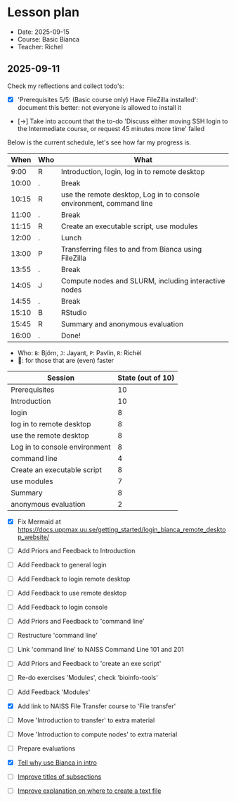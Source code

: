 # Lesson plan

- Date: 2025-09-15
- Course: Basic Bianca
- Teacher: Richel

## 2025-09-11

Check my reflections and collect todo's:

- [x] 'Prerequisites 5/5: (Basic course only) Have FileZilla installed':
  document this better: not everyone is allowed to install it

- [->] Take into account that the to-do 'Discuss either moving SSH login to the Intermediate course,
  or request 45 minutes more time' failed

Below is the current schedule,
let's see how far my progress is.

<!-- markdownlint-disable MD013 --><!-- Tables cannot be split up over lines, hence will break 80 characters per line -->

When  | Who  | What
------|------|-----------------------------
9:00  | R    | Introduction, login, log in to remote desktop
10:00 | .    | Break
10:15 | R    | use the remote desktop, Log in to console environment, command line
11:00 | .    | Break
11:15 | R    | Create an executable script, use modules
12:00 | .    | Lunch
13:00 | P    | Transferring files to and from Bianca using FileZilla
13:55 | .    | Break
14:05 | J    | Compute nodes and SLURM, including interactive nodes
14:55 | .    | Break
15:10 | B    | RStudio
15:45 | R    | Summary and anonymous evaluation
16:00 | .    | Done!

<!-- markdownlint-enable MD013 -->

- Who: `B`: Björn, `J`: Jayant, `P`: Pavlin, `R`: Richèl
- :rocket:: for those that are (even) faster

Session                      |State (out of 10)
-----------------------------|--------------------------
Prerequisites                |10
Introduction                 |10
login                        |8
log in to remote desktop     |8
use the remote desktop       |8
Log in to console environment|8
command line                 |4
Create an executable script  |8
use modules                  |7
Summary                      |8
anonymous evaluation         |2

- [x] Fix Mermaid at https://docs.uppmax.uu.se/getting_started/login_bianca_remote_desktop_website/
- [ ] Add Priors and Feedback to Introduction
- [ ] Add Feedback to general login
- [ ] Add Feedback to login remote desktop
- [ ] Add Feedback to use remote desktop
- [ ] Add Feedback to login console
- [ ] Add Priors and Feedback to 'command line'
- [ ] Restructure 'command line'
- [ ] Link 'command line' to NAISS Command Line 101 and 201 
- [ ] Add Priors and Feedback to 'create an exe script'
- [ ] Re-do exercises 'Modules', check 'bioinfo-tools'
- [ ] Add Feedback 'Modules'
- [x] Add link to NAISS File Transfer course to 'File transfer'
- [ ] Move 'Introduction to transfer' to extra material
- [ ] Move 'Introduction to compute nodes' to extra material
- [ ] Prepare evaluations
- [x] [Tell why use Bianca in intro ](https://github.com/UPPMAX/bianca_workshops/issues/65)
- [ ] [Improve titles of subsections](https://github.com/UPPMAX/bianca_workshops/issues/64)
- [ ] [Improve explanation on where to create a text file](https://github.com/UPPMAX/bianca_workshops/issues/63)

